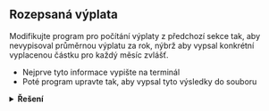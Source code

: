 ## Rozepsaná výplata

Modifikujte program pro počítání výplaty z předchozí sekce tak, aby nevypisoval průměrnou výplatu za rok, nýbrž aby vypsal konkrétní vyplacenou částku pro každý měsíc zvlášť.

- Nejprve tyto informace vypište na terminál
- Poté program upravte tak, aby vypsal tyto výsledky do souboru

<details>
<summary><b>Řešení</b></summary>


```python
hodinovka = int(input('Zadej hodinovou mzdu: '))

# muzeme si otevrit oba soubory zaroven
with open('vykaz.txt') as vstupni_soubor:
    with open('vystup.txt', 'w') as vystup:
        for hodnota in vstupni_soubor:
            print(int(hodnota) * hodinovka, file=vystup)
```

</details>
